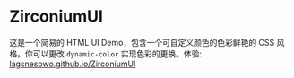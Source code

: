 # ZirconiumUI
这是一个简易的 HTML UI Demo，包含一个可自定义颜色的色彩鲜艳的 CSS 风格。你可以更改 `dynamic-color` 实现色彩的更换。体验: [lagsnesowo.github.io/ZirconiumUI](https://lagsnesowo.github.io/ZirconiumUI)
